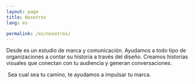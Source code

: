 ```yaml
---
layout: page
title: Nosotros
lang: es

permalink: /es/nosotros/
---
```


Desde es un estudio de marca y comunicación. Ayudamos a todo tipo de organizaciones a contar su historia a través del diseño. Creamos historias visuales que conectan con tu audiencia y generan conversaciones.

 Sea cual sea tu camino, te ayudamos a impulsar tu marca.
